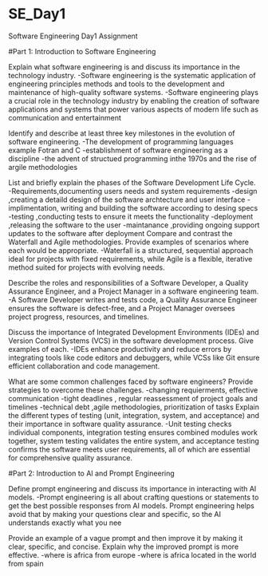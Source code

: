 # SE_Day1
Software Engineering Day1 Assignment

#Part 1: Introduction to Software Engineering

Explain what software engineering is and discuss its importance in the technology industry.
-Software engineering is the systematic application of engineering principles methods and tools to the development and maintenance of high-quality software systems.
-Software engineering plays a crucial role in the technology industry by enabling the creation of software applications and systems that power various aspects of modern life such as communication and entertainment


Identify and describe at least three key milestones in the evolution of software engineering.
-The development of programming languages example Fotran and C
-establishment of software engineering as a discipline
-the advent of structued programming inthe 1970s and the rise of argile methodologies 


List and briefly explain the phases of the Software Development Life Cycle.
-Requirements,documenting users needs and system requirements
-design ,creating a detaild design of the software archtecture and user interface
-implimentation, writing and building the software according to desing specs
-testing ,conducting tests to ensure it meets the functionality
-deployment ,releasing the software to the user
-maintanance ,providing ongoing support  updates to the software  after deployment
Compare and contrast the Waterfall and Agile methodologies. Provide examples of scenarios where each would be appropriate.
-Waterfall is a structured, sequential approach ideal for projects with fixed requirements, while Agile is a flexible, iterative method suited for projects with evolving needs.

Describe the roles and responsibilities of a Software Developer, a Quality Assurance Engineer, and a Project Manager in a software engineering team.
-A Software Developer writes and tests code, a Quality Assurance Engineer ensures the software is defect-free, and a Project Manager oversees project progress, resources, and timelines.



Discuss the importance of Integrated Development Environments (IDEs) and Version Control Systems (VCS) in the software development process. Give examples of each.
-IDEs enhance productivity and reduce errors by integrating tools like code editors and debuggers, while VCSs like Git ensure efficient collaboration and code management.

What are some common challenges faced by software engineers? Provide strategies to overcome these challenges.
-changing requierments, effective communication
-tight deadlines , regular reassessment of project goals and timelines
-technical debt ,agile methodologies, prioritization of tasks
Explain the different types of testing (unit, integration, system, and acceptance) and their importance in software quality assurance.
-Unit testing checks individual components, integration testing ensures combined modules work together, system testing validates the entire system, and acceptance testing confirms the software meets user requirements, all of which are essential for comprehensive quality assurance.

#Part 2: Introduction to AI and Prompt Engineering


Define prompt engineering and discuss its importance in interacting with AI models.
-Prompt engineering is all about crafting questions or statements to get the best possible responses from AI models. Prompt engineering helps avoid that by making your questions clear and specific, so the AI understands exactly what you nee



Provide an example of a vague prompt and then improve it by making it clear, specific, and concise. Explain why the improved prompt is more effective.
-where is africa from europe
-where  is africa located in the world from spain


